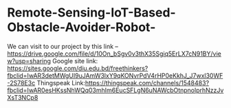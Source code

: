 # Remote-Sensing-IoT-Based-Obstacle-Avoider-Robot-
We can visit to our project by this link – https://drive.google.com/file/d/10On_bSgv0v3thX35Sgiq5ErLX7cN91BY/view?usp=sharing
Google site link: https://sites.google.com/diu.edu.bd/freethinkers?fbclid=IwAR3detMWgUI9uJAmW3lxY9qKONvrPdV4rHP0eKkhJ_J7wxl30WF-2S78E3c
Thingspeak Link:https://thingspeak.com/channels/1548483?fbclid=IwAR0esHKssNhWQq03mhIm6EucSFLgN6uNAWcbOtnpnolprhNzzJvXsT3NCp8
